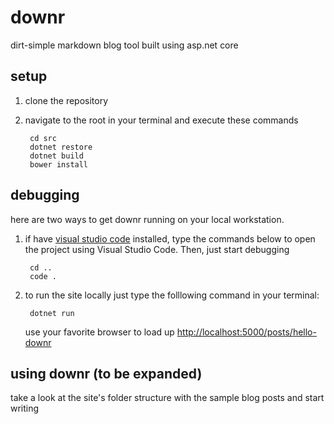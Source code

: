 # downr
dirt-simple markdown blog tool built using asp.net core

## setup
1. clone the repository
1. navigate to the root in your terminal and execute these commands

        cd src
        dotnet restore
        dotnet build
        bower install

## debugging
here are two ways to get downr running on your local workstation. 

1. if have [visual studio code](http://code.visualstudio.com) installed, type the commands below to open the project using Visual Studio Code. Then, just start debugging

        cd ..
        code .

1. to run the site locally just type the folllowing command in your terminal:

        dotnet run

    use your favorite browser to load up [http://localhost:5000/posts/hello-downr](http://localhost:5000/posts/hello-downr)

## using downr (to be expanded)
take a look at the site's folder structure with the sample blog posts and start writing